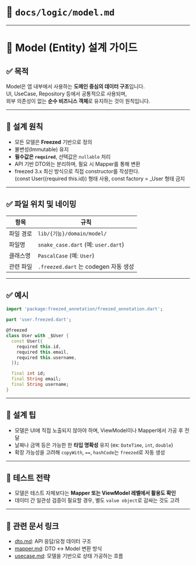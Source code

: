 # 📄 `docs/logic/model.md`

---

# 🧬 Model (Entity) 설계 가이드

## ✅ 목적

Model은 앱 내부에서 사용하는 **도메인 중심의 데이터 구조**입니다.  
UI, UseCase, Repository 등에서 공통적으로 사용되며,  
외부 의존성이 없는 **순수 비즈니스 객체**로 유지하는 것이 원칙입니다.

---

## 🧱 설계 원칙

- 모든 모델은 **Freezed** 기반으로 정의
- 불변성(Immutable) 유지
- **필수값은 `required`**, 선택값은 `nullable` 처리
- API 기반 DTO와는 분리하며, 필요 시 Mapper를 통해 변환
- freezed 3.x 최신 방식으로 직접 constructor를 작성한다.  
  (const User({required this.id}) 형태 사용, const factory = _User 형태 금지

---

## ✅ 파일 위치 및 네이밍

| 항목 | 규칙 |
|------|------|
| 파일 경로 | `lib/{기능}/domain/model/` |
| 파일명 | `snake_case.dart` (예: `user.dart`) |
| 클래스명 | `PascalCase` (예: `User`) |
| 관련 파일 | `.freezed.dart` 는 codegen 자동 생성 |

---

## ✅ 예시

```dart
import 'package:freezed_annotation/freezed_annotation.dart';

part 'user.freezed.dart';

@freezed
class User with _$User {
  const User({
    required this.id,
    required this.email,
    required this.username,
  });

  final int id;
  final String email;
  final String username;
}
```

---

## 📌 설계 팁

- 모델은 UI에 직접 노출되지 않아야 하며, ViewModel이나 Mapper에서 가공 후 전달
- 날짜나 금액 등은 가능한 한 **타입 명확성** 유지 (ex: `DateTime`, `int`, `double`)
- 확장 가능성을 고려해 `copyWith`, `==`, `hashCode`는 `freezed`로 자동 생성

---

## 🧪 테스트 전략

- 모델은 테스트 자체보다는 **Mapper 또는 ViewModel 레벨에서 활용도 확인**
- 데이터 간 일관성 검증이 필요할 경우, 별도 `value object`로 감싸는 것도 고려

---

## 🔁 관련 문서 링크

- [dto.md](dto.md): API 응답/요청 데이터 구조
- [mapper.md](mapper.md): DTO ↔ Model 변환 방식
- [usecase.md](usecase.md): 모델을 기반으로 상태 가공하는 흐름
